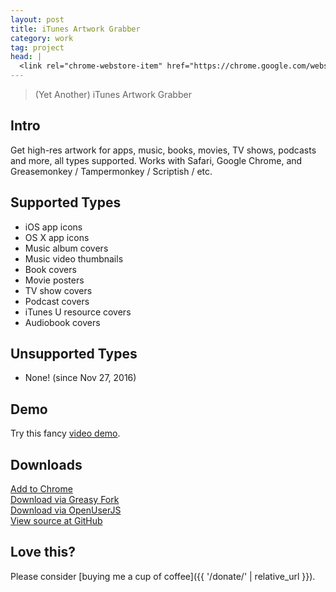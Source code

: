 ```yaml
---
layout: post
title: iTunes Artwork Grabber
category: work
tag: project
head: |
  <link rel="chrome-webstore-item" href="https://chrome.google.com/webstore/detail/pjdeblccplohlgedbefopohaedodcgci">
---
```


> (Yet Another) iTunes Artwork Grabber

## Intro

Get high-res artwork for apps, music, books, movies, TV shows, podcasts and more, all types supported. Works with Safari, Google Chrome, and Greasemonkey / Tampermonkey / Scriptish / etc.

## Supported Types

- iOS app icons
- OS X app icons
- Music album covers
- Music video thumbnails
- Book covers
- Movie posters
- TV show covers
- Podcast covers
- iTunes U resource covers
- Audiobook covers

## Unsupported Types

- None! (since Nov 27, 2016)

## Demo

Try this fancy [video demo](https://www.youtube.com/watch?v=8NVyzKb7VIY).

## Downloads

<div class="largetype">
  <div><a href="https://chrome.google.com/webstore/detail/pjdeblccplohlgedbefopohaedodcgci">Add to Chrome</a></div>
  <div><a href="https://greasyfork.org/en/scripts/8947-itunes-artwork-grabber-by-tunghsiao-liu">Download via Greasy Fork</a></div>
  <div><a href="https://openuserjs.org/scripts/sparanoid/iTunes_Artwork_Grabber_by_Tunghsiao_Liu">Download via OpenUserJS</a></div>
  <div><a href="https://github.com/sparanoid/itunes-artwork-grabber">View source at GitHub</a></div>
</div>

## Love this?

Please consider [buying me a cup of coffee]({{ '/donate/' | relative_url }}).
